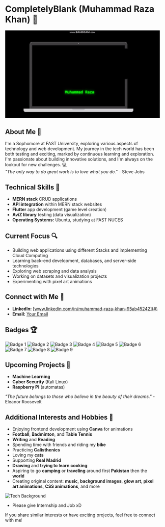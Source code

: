# CompletelyBlank (Muhammad Raza Khan) 🤖

![Alt Text](https://github.com/completelyblank/Web-Design/blob/main/Animations_CSS/github_gif.gif)

## About Me 🤔
I'm a Sophomore at FAST University, exploring various aspects of technology and web development. My journey in the tech world has been both testing and exciting, marked by continuous learning and exploration. I'm passionate about building innovative solutions, and I'm always on the lookout for new challenges. 💻  
*"The only way to do great work is to love what you do."* - Steve Jobs

## Technical Skills 💪
- **MERN stack** CRUD applications
- **API integration** within MERN stack websites
- **Flutter** app development (game level creation)
- **AviZ library** testing (data visualization)
- **Operating Systems:** Ubuntu, studying at FAST NUCES

## Current Focus 🔍
- Building web applications using different Stacks and implementing Cloud Computing
- Learning back-end development, databases, and server-side technologies
- Exploring web scraping and data analysis
- Working on datasets and visualization projects
- Experimenting with pixel art animations

## Connect with Me 📲
- **LinkedIn:** [www.linkedin.com/in/muhammad-raza-khan-95ab45242](#)
- **Email:** [Your Email](muhammadrkhan272@gmail.com)

## Badges 🏆
![Badge 1](#) ![Badge 2](#) ![Badge 3](#) ![Badge 4](#) ![Badge 5](#) ![Badge 6](#) ![Badge 7](#) ![Badge 8](#) ![Badge 9](#)

## Upcoming Projects 🚀
- **Machine Learning**
- **Cyber Security** (Kali Linux)
- **Raspberry Pi** (automatas)

*"The future belongs to those who believe in the beauty of their dreams."* - Eleanor Roosevelt

## Additional Interests and Hobbies 🌟
- Enjoying frontend development using **Canva** for animations
- **Football**, **Badminton**, and **Table Tennis**
- **Writing** and **Reading**
- Spending time with friends and riding my **bike**
- Practicing **Calisthenics**
- Loving my **cats**
- Supporting **Real Madrid**
- **Drawing** and **trying to learn cooking**
- Aspiring to go **camping** or **traveling** around first **Pakistan** then the **world**
- Creating original content: **music**, **background images**, **glow art**, **pixel art animations**, **CSS animations**, and more

![Tech Background](#)

- Please give Internship and Job xD

If you share similar interests or have exciting projects, feel free to connect with me!
